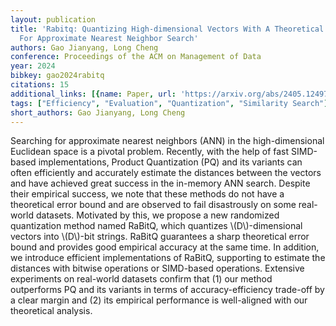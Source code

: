 ```yaml
---
layout: publication
title: 'Rabitq: Quantizing High-dimensional Vectors With A Theoretical Error Bound
  For Approximate Nearest Neighbor Search'
authors: Gao Jianyang, Long Cheng
conference: Proceedings of the ACM on Management of Data
year: 2024
bibkey: gao2024rabitq
citations: 15
additional_links: [{name: Paper, url: 'https://arxiv.org/abs/2405.12497'}]
tags: ["Efficiency", "Evaluation", "Quantization", "Similarity Search"]
short_authors: Gao Jianyang, Long Cheng
---
```

Searching for approximate nearest neighbors (ANN) in the high-dimensional
Euclidean space is a pivotal problem. Recently, with the help of fast
SIMD-based implementations, Product Quantization (PQ) and its variants can
often efficiently and accurately estimate the distances between the vectors and
have achieved great success in the in-memory ANN search. Despite their
empirical success, we note that these methods do not have a theoretical error
bound and are observed to fail disastrously on some real-world datasets.
Motivated by this, we propose a new randomized quantization method named
RaBitQ, which quantizes \\(D\\)-dimensional vectors into \\(D\\)-bit strings. RaBitQ
guarantees a sharp theoretical error bound and provides good empirical accuracy
at the same time. In addition, we introduce efficient implementations of
RaBitQ, supporting to estimate the distances with bitwise operations or
SIMD-based operations. Extensive experiments on real-world datasets confirm
that (1) our method outperforms PQ and its variants in terms of
accuracy-efficiency trade-off by a clear margin and (2) its empirical
performance is well-aligned with our theoretical analysis.
